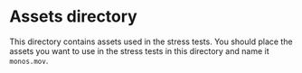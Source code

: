 # Assets directory

This directory contains assets used in the stress tests. You should place the assets you want to use in the stress tests in this directory and name it `monos.mov`.
